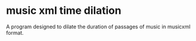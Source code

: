 # music xml time dilation
 A program designed to dilate the duration of passages of music in musicxml format.
